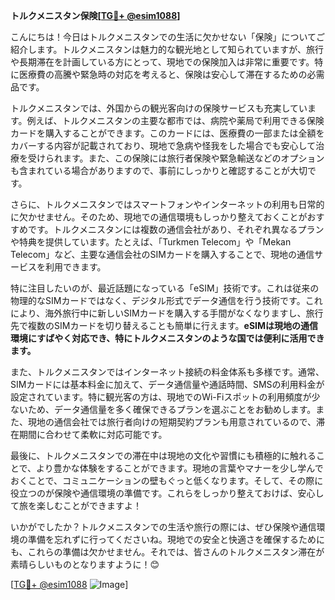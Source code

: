 **トルクメニスタン保険[[TG💪+ @esim1088](https://t.me/s/esim1088)]**

こんにちは！今日はトルクメニスタンでの生活に欠かせない「保険」についてご紹介します。トルクメニスタンは魅力的な観光地として知られていますが、旅行や長期滞在を計画している方にとって、現地での保険加入は非常に重要です。特に医療費の高騰や緊急時の対応を考えると、保険は安心して滞在するための必需品です。

トルクメニスタンでは、外国からの観光客向けの保険サービスも充実しています。例えば、トルクメニスタンの主要な都市では、病院や薬局で利用できる保険カードを購入することができます。このカードには、医療費の一部または全額をカバーする内容が記載されており、現地で急病や怪我をした場合でも安心して治療を受けられます。また、この保険には旅行者保険や緊急輸送などのオプションも含まれている場合がありますので、事前にしっかりと確認することが大切です。

さらに、トルクメニスタンではスマートフォンやインターネットの利用も日常的に欠かせません。そのため、現地での通信環境もしっかり整えておくことがおすすめです。トルクメニスタンには複数の通信会社があり、それぞれ異なるプランや特典を提供しています。たとえば、「Turkmen Telecom」や「Mekan Telecom」など、主要な通信会社のSIMカードを購入することで、現地の通信サービスを利用できます。

特に注目したいのが、最近話題になっている「eSIM」技術です。これは従来の物理的なSIMカードではなく、デジタル形式でデータ通信を行う技術です。これにより、海外旅行中に新しいSIMカードを購入する手間がなくなりますし、旅行先で複数のSIMカードを切り替えることも簡単に行えます。**eSIMは現地の通信環境にすばやく対応でき、特にトルクメニスタンのような国では便利に活用できます。**

また、トルクメニスタンではインターネット接続の料金体系も多様です。通常、SIMカードには基本料金に加えて、データ通信量や通話時間、SMSの利用料金が設定されています。特に観光客の方は、現地でのWi-Fiスポットの利用頻度が少ないため、データ通信量を多く確保できるプランを選ぶことをお勧めします。また、現地の通信会社では旅行者向けの短期契約プランも用意されているので、滞在期間に合わせて柔軟に対応可能です。

最後に、トルクメニスタンでの滞在中は現地の文化や習慣にも積極的に触れることで、より豊かな体験をすることができます。現地の言葉やマナーを少し学んでおくことで、コミュニケーションの壁もぐっと低くなります。そして、その際に役立つのが保険や通信環境の準備です。これらをしっかり整えておけば、安心して旅を楽しむことができますよ！

いかがでしたか？トルクメニスタンでの生活や旅行の際には、ぜひ保険や通信環境の準備を忘れずに行ってくださいね。現地での安全と快適さを確保するためにも、これらの準備は欠かせません。それでは、皆さんのトルクメニスタン滞在が素晴らしいものとなりますように！😊

[[TG💪+ @esim1088](https://t.me/s/esim1088) ![Image](https://i.postimg.cc/Y0z9fWf4/image.png)]